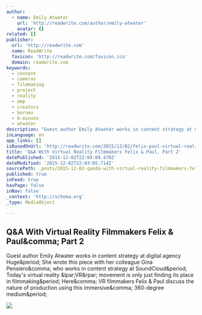```yaml
---
author:
  - name: Emily Atwater
    url: 'http://readwrite.com/author/emily-atwater'
    avatar: {}
related: []
publisher:
  url: 'http://readwrite.com'
  name: ReadWrite
  favicon: 'http://readwrite.com/favicon.ico'
  domain: readwrite.com
keywords:
  - content
  - cameras
  - filmmaking
  - project
  - reality
  - amp
  - creators
  - borneo
  - 8-minute
  - atwater
description: "Guest author Emily Atwater works in content strategy at digital agency Huge. She wrote this piece with her colleague Gina Pensiero, who works in content strategy at SoundCloud. Today's virtual reality (VR) movement is only just finding its place in filmmaking. Here, VR filmmakers Felix & Paul discuss the nature of production using this immersive, 360-degree medium."
inLanguage: en
app_links: []
isBasedOnUrl: 'http://readwrite.com/2015/12/02/felix-paul-virtual-reality-filmmaking-vr-qa-2'
title: 'Q&A With Virtual Reality Filmmakers Felix & Paul, Part 2'
datePublished: '2015-12-02T22:04:09.470Z'
dateModified: '2015-12-02T22:03:05.714Z'
sourcePath: _posts/2015-12-02-qanda-with-virtual-reality-filmmakers-felix-and-paul-part-2.md
published: true
inFeed: true
hasPage: false
inNav: false
_context: 'http://schema.org'
_type: MediaObject

---
```

<article style=""><h1>Q&amp;A With Virtual Reality Filmmakers Felix &amp; Paul&amp;comma; Part 2</h1><p>Guest author Emily Atwater works in content strategy at digital agency Huge&amp;period; She wrote this piece with her colleague Gina Pensiero&amp;comma; who works in content strategy at SoundCloud&amp;period; Today's virtual reality &amp;lpar;VR&amp;rpar; movement is only just finding its place in filmmaking&amp;period; Here&amp;comma; VR filmmakers Felix &amp; Paul discuss the nature of production using this immersive&amp;comma; 360-degree medium&amp;period;</p><img src="http://a5.files.readwrite.com/image/upload/c_fit,cs_srgb,dpr_1.0,h_1200,q_80,w_1200/MTMxMTQ1MTAyMjIyNDg3NTIy.jpg" /></article>